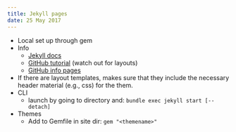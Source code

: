 ```yaml
---
title: Jekyll pages
date: 25 May 2017
---
```


- Local set up through gem
- Info
	- [Jekyll docs](https://jekyllrb.com/docs)
	- [GitHub tutorial](http://jmcglone.com/guides/github-pages/) (watch out for layouts)
	- [GitHub info pages](https://help.github.com/categories/github-pages-basics/)
- If there are layout templates, makes sure that they include the necessary header material (e.g., css) for the them.
- CLI
	- launch by going to directory and: `bundle exec jekyll start [--detach]`
- Themes
	- Add to Gemfile in site dir: `gem "<themename>"`
